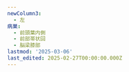 ```yaml
---
newColumn3:
  - 左
病巣:
  - 前頭葉内側
  - 前部帯状回
  - 脳梁膝部
lastmod: '2025-03-06'
last_edited: 2025-02-27T00:00:00.000Z
---
```



